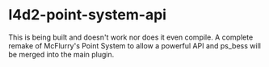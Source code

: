 # l4d2-point-system-api
This is being built and doesn't work nor does it even compile.
A complete remake of McFlurry's Point System to allow a powerful API and ps_bess will be merged into the main plugin.
